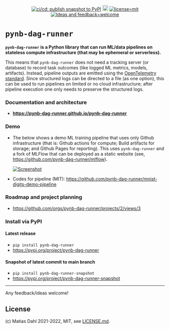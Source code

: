 <div align="center">

  <!-- need an empty line above: https://stackoverflow.com/a/70293384 -->
  <a href="https://github.com/pynb-dag-runner/pynb-dag-runner/actions/workflows/cicd_publish-pypi-package-dev-snapshot.yml">![ci/cd: publish snapshot to PyPI](https://github.com/pynb-dag-runner/pynb-dag-runner/actions/workflows/cicd_publish-pypi-package-dev-snapshot.yml/badge.svg)</a>
  <a href="https://badge.fury.io/py/pynb-dag-runner"><img src="https://badge.fury.io/py/pynb-dag-runner.svg" alt="PyPI version" height="18"></a>
  <a href="https://github.com/pynb-dag-runner/pynb-dag-runner/blob/main/LICENSE.md">![license=mit](https://img.shields.io/badge/license-MIT-blue)</a>
  <a href="https://github.com/pynb-dag-runner/pynb-dag-runner/issues/new">![Ideas and feedback=welcome](https://img.shields.io/badge/Ideas%20%26%20feedback-welcome-green)</a>

</div>

# `pynb-dag-runner`

**`pynb-dag-runner` is a Python library that can run ML/data pipelines on stateless compute infrastructure (that may be ephemeral or serverless).**

This means that `pynb-dag-runner` does not need a tracking server (or database) to record task outcomes (like logged ML metrics, models, artifacts).
Instead, pipeline outputs are emitted using the [OpenTelemetry standard](https://opentelemetry.io/).
Since structured logs can be directed to a file (as one option), this can be used to run pipelines on limited or no cloud infrastructure;
after pipeline execution one only needs to preserve the structured logs. 

### Documentation and architecture
- **https://pynb-dag-runner.github.io/pynb-dag-runner**

### Demo
- The below shows a demo ML training pipeline that uses only Github infrastructure (that is: Github actions for compute; Build artifacts for storage; and Github Pages for reporting). This uses `pynb-dag-runner` and a fork of MLFlow that can be deployed as a static website (see, https://github.com/pynb-dag-runner/mlflow).

  [![Screenshot](https://pynb-dag-runner.github.io/pynb-dag-runner/live-demos/mnist-digits-demo-pipeline/screenshot-task-list.png)](https://pynb-dag-runner.github.io/mnist-digits-demo-pipeline/)

- Codes for pipeline (MIT): https://github.com/pynb-dag-runner/mnist-digits-demo-pipeline

### Roadmap and project planning
- https://github.com/orgs/pynb-dag-runner/projects/2/views/3

### Install via PyPI

#### Latest release
- `pip install pynb-dag-runner`
- https://pypi.org/project/pynb-dag-runner

#### Snapshot of latest commit to main branch
- `pip install pynb-dag-runner-snapshot`
- https://pypi.org/project/pynb-dag-runner-snapshot

---

Any feedback/ideas welcome!

## License
(c) Matias Dahl 2021-2022, MIT, see [LICENSE.md](./LICENSE.md).
